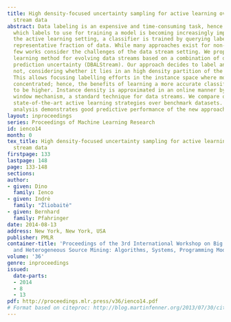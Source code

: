 ```yaml
---
title: High density-focused uncertainty sampling for active learning over evolving
  stream data
abstract: Data labeling is an expensive and time-consuming task, hence carefully choosing
  which labels to use for training a model is becoming increasingly important. In
  the active learning setting, a classifier is trained by querying labels from a small
  representative fraction of data. While many approaches exist for non-streaming scenarios,
  few works consider the challenges of the data stream setting. We propose a new active
  learning method for evolving data streams based on a combination of density and
  prediction uncertainty (DBALStream). Our approach decides to label an instance or
  not, considering whether it lies in an high density partition of the data space.
  This allows focusing labelling efforts in the instance space where more data is
  concentrated; hence, the benefits of learning a more accurate classifier are expected
  to be higher. Instance density is approximated in an online manner by a sliding
  window mechanism, a standard technique for data streams. We compare our method with
  state-of-the-art active learning strategies over benchmark datasets. The experimental
  analysis demonstrates good predictive performance of the new approach.
layout: inproceedings
series: Proceedings of Machine Learning Research
id: ienco14
month: 0
tex_title: High density-focused uncertainty sampling for active learning over evolving
  stream data
firstpage: 133
lastpage: 148
page: 133-148
sections: 
author:
- given: Dino
  family: Ienco
- given: Indrė
  family: "Žliobaitė"
- given: Bernhard
  family: Pfahringer
date: 2014-08-13
address: New York, New York, USA
publisher: PMLR
container-title: 'Proceedings of the 3rd International Workshop on Big Data, Streams
  and Heterogeneous Source Mining: Algorithms, Systems, Programming Models and Applications'
volume: '36'
genre: inproceedings
issued:
  date-parts:
  - 2014
  - 8
  - 13
pdf: http://proceedings.mlr.press/v36/ienco14.pdf
# Format based on citeproc: http://blog.martinfenner.org/2013/07/30/citeproc-yaml-for-bibliographies/
---
```

